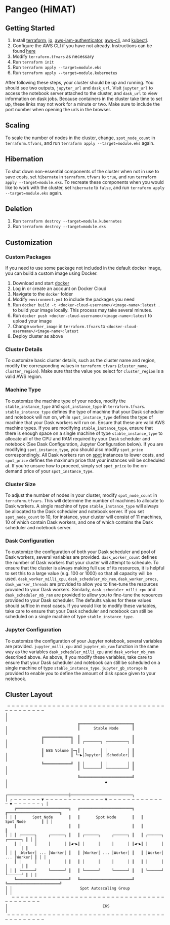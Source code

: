 # Pangeo (HiMAT)

## Getting Started
1. Install [terraform](https://www.terraform.io/downloads.html), [jq](https://stedolan.github.io/jq/), [aws-iam-authenticator](https://docs.aws.amazon.com/eks/latest/userguide/configure-kubectl.html), [aws-cli](https://aws.amazon.com/cli/), and [kubectl](https://kubernetes.io/docs/tasks/tools/install-kubectl/).
2. Configure the AWS CLI if you have not already. Instructions can be found [here](https://docs.aws.amazon.com/cli/latest/userguide/cli-chap-getting-started.html)
3. Modify `terraform.tfvars` as necessary
4. Run `terraform init`
5. Run `terraform apply --target=module.eks`
6. Run `terraform apply --target=module.kubernetes`

After following these steps, your cluster should be up and running. You should see two outputs, `jupyter_url` and `dask_url`. Visit `jupyter_url` to access the notebook server attached to the cluster, and `dask_url` to view information on dask jobs. Because containers in the cluster take time to set up, these links may not work for a minute or two. Make sure to include the port number when opening the urls in the browser.

## Scaling
To scale the number of nodes in the cluster, change, `spot_node_count` in `terraform.tfvars`, and run `terraform apply --target=module.eks` again.

## Hibernation
To shut down non-essential components of the cluster when not in use to save costs, set `hibernate` in `terraform.tfvars` to `true`, and run `terraform apply --target=module.eks`. To recreate these components when you would like to work with the cluster, set `hibernate` to `false`, and run `terraform apply --target=module.eks` again.

## Deletion
1. Run `terraform destroy --target=module.kubernetes`
2. Run `terraform destroy --target=module.eks`

## Customization

### Custom Packages
If you need to use some package not included in the default docker image, you can build a custom image using Docker.
1. Download and start [docker](https://docs.docker.com/install/)
2. Log in or create an account on Docker Cloud
3. Navigate to the `docker` folder
3. Modify `environment.yml` to include the packages you need
4. Run `docker build -t <docker-cloud-username>/<image-name>:latest .` to build your image locally. This process may take several minutes.
5. Run `docker push <docker-cloud-username>/<image-name>:latest` to upload your image
6. Change `worker_image` in `terraform.tfvars` to `<docker-cloud-username>/<image-name>:latest`
7. Deploy cluster as above

### Cluster Details
To customize basic cluster details, such as the cluster name and region, modify the corresponding values in `terraform.tfvars` (`cluster_name`, `cluster_region`). Make sure that the value you select for `cluster_region` is a valid AWS region.

### Machine Type
To customize the machine type of your nodes, modify the `stable_instance_type` and `spot_instance_type` in `terraform.tfvars`. `stable_instance_type` defines the type of machine that your Dask scheduler and notebook will run on, while `spot_instance_type` defines the type of machine that your Dask workers will run on. Ensure that these are valid AWS machine types. If you are modifying `stable_instance_type`, ensure that there is enough space on a single machine of type `stable_instance_type` to allocate all of the CPU and RAM required by your Dask scheduler and notebook (See Dask Configuration, Jupyter Configuration below). If you are modifying `spot_instance_type`, you should also modify `spot_price` correspondingly. All Dask workers run on [spot](https://aws.amazon.com/ec2/spot/) instances to lower costs, and `spot_price` defines the maximum price that your instances will be scheduled at. If you're unsure how to proceed, simply set `spot_price` to the on-demand price of your `spot_instance_type`.

### Cluster Size
To adjust the number of nodes in your cluster, modify `spot_node_count` in `terraform.tfvars`. This will determine the number of machines to allocate to Dask workers. A single machine of type `stable_instance_type` will always be allocated to the Dask scheduler and notebook server. If you set `spot_node_count` to 10, for instance, your cluster will consist of 11 machines, 10 of which contain Dask workers, and one of which contains the Dask scheduler and notebook server.

### Dask Configuration
To customize the configuration of both your Dask scheduler and pool of Dask workers, several variables are provided. `dask_worker_count` defines the number of Dask workers that your cluster will attempt to schedule. To ensure that the cluster is always making full use of its resources, it is helpful to set this to a large value (e.g. 100 or 1000) so that all capacity will be used. `dask_worker_milli_cpu`, `dask_scheduler_mb_ram`, `dask_worker_procs`, `dask_worker_threads` are provided to allow you to fine-tune the resources provided to your Dask workers. Similarly, `dask_scheduler_milli_cpu` and `dask_scheduler_mb_ram` are provided to allow you to fine-tune the resources provided to your Dask scheduler. The defaults values for these values should suffice in most cases. If you would like to modify these variables, take care to ensure that your Dask scheduler and notebook can still be scheduled on a single machine of type `stable_instance_type`.

### Jupyter Configuration
To customize the configuration of your Jupyter notebook, several variables are provided. `jupyter_milli_cpu` and `jupyter_mb_ram` function in the same way as the variables `dask_scheduler_milli_cpu` and `dask_worker_mb_ram` described above. As above, if you modify these variables, take care to ensure that your Dask scheduler and notebook can still be scheduled on a single machine of type `stable_instance_type`. `jupyter_gb_storage` is provided to enable you to define the amount of disk space given to your notebook.

## Cluster Layout
```
 ─ ─ ─ ─ ─ ─ ─ ─ ─ ─ ─ ─ ─ ─ ─ ─ ─ ─ ─ ─ ─ ─ ─ ─ ─ ─ ─ ─ ─ ─ ─ ─ ─ ─ ─ ─ ─ ─ ─ ─ ─ ─ ─ ─
│                                                                                       │
                                ╔═══════════════════════╗                                
│                               ║      Stable Node      ║                               │
                ╔════════════╗  ║                       ║                                
│               ║            ║  ║ ┌───────┐ ┌─────────┐ ║                               │
                ║ EBS Volume ║─┐║ │       │ │         │ ║                                
│               ║            ║ └─▶│Jupyter│ │Scheduler│ ║                               │
                ╚════════════╝  ║ │       │ │         │ ║                                
│                               ║ └───────┘ └─────────┘ ║                               │
                                ╚═══════════════════════╝                                
│                                           ▲                                           │
                ┌───────────────────────────┼───────────────────────────┐                
│ ┌ ─ ─ ─ ─ ─ ─ ▼ ─ ─ ─ ─ ─ ─ ─ ─ ─ ─ ─ ─ ─ ▼ ─ ─ ─ ─ ─ ─ ─ ─ ─ ─ ─ ─ ─ ▼ ─ ─ ─ ─ ─ ─ ┐ │
    ╔═══════════════════════╗   ╔═══════════════════════╗   ╔═══════════════════════╗    
│ │ ║       Spot Node       ║   ║       Spot Node       ║   ║       Spot Node       ║ │ │
    ║                       ║   ║                       ║   ║                       ║    
│ │ ║ ┌──────┐     ┌──────┐ ║   ║ ┌──────┐     ┌──────┐ ║   ║ ┌──────┐     ┌──────┐ ║ │ │
    ║ │      │     │      │ ║◀─▶║ │      │     │      │ ║◀─▶║ │      │     │      │ ║    
│ │ ║ │Worker│ ... │Worker│ ║   ║ │Worker│ ... │Worker│ ║   ║ │Worker│ ... │Worker│ ║ │ │
    ║ │      │     │      │ ║   ║ │      │     │      │ ║   ║ │      │     │      │ ║    
│ │ ║ └──────┘     └──────┘ ║   ║ └──────┘     └──────┘ ║   ║ └──────┘     └──────┘ ║ │ │
    ╚═══════════════════════╝   ╚═══════════════════════╝   ╚═══════════════════════╝    
│ │                              Spot Autoscaling Group                               │ │
   ─ ─ ─ ─ ─ ─ ─ ─ ─ ─ ─ ─ ─ ─ ─ ─ ─ ─ ─ ─ ─ ─ ─ ─ ─ ─ ─ ─ ─ ─ ─ ─ ─ ─ ─ ─ ─ ─ ─ ─ ─ ─   
│                                          EKS                                          │
 ─ ─ ─ ─ ─ ─ ─ ─ ─ ─ ─ ─ ─ ─ ─ ─ ─ ─ ─ ─ ─ ─ ─ ─ ─ ─ ─ ─ ─ ─ ─ ─ ─ ─ ─ ─ ─ ─ ─ ─ ─ ─ ─ ─
```
